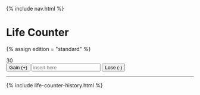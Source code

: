 {% include nav.html %}
# Life Counter

{% assign edition = "standard" %}


<div id = 'counter'> 30 </div>
<div id= 'life-controls'>
    <button onClick='save_life_to_cookie("gain")'> Gain (+) </button>
    <input id ='life-change' type='tel' placeholder='insert here'/> 
    <button onClick='save_life_to_cookie("lose")'> Lose (-)</button>
</div>


---

{% include life-counter-history.html %}
